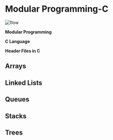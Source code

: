 # Modular Programming-C

![flow](https://user-images.githubusercontent.com/42912140/129142205-6f18bfb0-4605-4763-9008-3f692eb97604.png)



**Modular Programming**

**C Language**

**Header Files in C**


## Arrays

## Linked Lists

## Queues

## Stacks

## Trees
